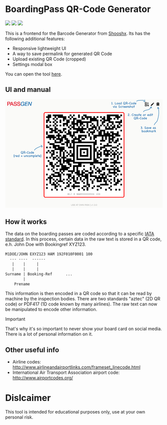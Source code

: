 # BoardingPass QR-Code Generator

<img src="https://img.shields.io/github/deployments/bitnulleins/BoardingPass-QR-Code-Generator/github-pages?label=deployment"> <img src="https://img.shields.io/github/v/release/bitnulleins/BoardingPass-QR-Code-Generator?label=version"> <img src="https://img.shields.io/github/stars/bitnulleins/BoardingPass-QR-Code-Generator">

This is a frontend for the Barcode Generator from [Shooshx](https://github.com/shooshx/BoardingBarcode). Its has the following additional features:

* Responsive lightweight UI
* A way to save permalink for generated QR Code
* Upload existing QR Code (cropped)
* Settings modal box

You can open the tool [here](https://bitnulleins.github.io/BoardingPass-QR-Code-Generator/).

## UI and manual

<img src="ui.png" />

## How it works

The data on the boarding passes are coded according to a specific [IATA standard](https://www.iata.org/contentassets/1dccc9ed041b4f3bbdcf8ee8682e75c4/2021_03_02-bcbp-implementation-guide-version-7-.pdf). In this process, certain data in the raw text is stored in a QR code, e.h. John Doe with Bookingref XYZ123.

```
M1DOE/JOHN EXYZ123 HAM 192F010F0001 100
  --- ----  ------
   |    |     |
   |    |     |
Surname | Booking-Ref      ...
        |
    Prename
```

This information is then encoded in a QR code so that it can be read by machine by the inspection bodies. There are two standards "aztec" (2D QR code) or PDF417 (1D code known by many airlines). The raw text can now be manipulated to encode other information.

> [!IMPORTANT]
> That's why it's so important to never show your board card on social media. There is a lot of personal information on it.

## Other useful info

* Airline codes:
http://www.airlineandairportlinks.com/frameset_linecode.html
* International Air Transport Association airport code:
http://www.airportcodes.org/

# Dislcaimer

This tool is intended for educational purposes only, use at your own personal risk.
